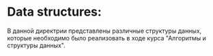 # Data structures:
В данной директрии представлены различные структуры данных, которые необходимо было реализовать в ходе курса "Алгоритмы и структуры данных".
